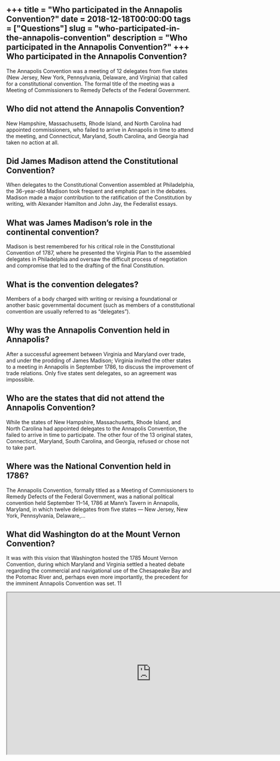 +++
title = "Who participated in the Annapolis Convention?"
date = 2018-12-18T00:00:00
tags = ["Questions"]
slug = "who-participated-in-the-annapolis-convention"
description = "Who participated in the Annapolis Convention?"
+++
Who participated in the Annapolis Convention?
---------------------------------------------

The Annapolis Convention was a meeting of 12 delegates from five states (New Jersey, New York, Pennsylvania, Delaware, and Virginia) that called for a constitutional convention. The formal title of the meeting was a Meeting of Commissioners to Remedy Defects of the Federal Government.

Who did not attend the Annapolis Convention?
--------------------------------------------

New Hampshire, Massachusetts, Rhode Island, and North Carolina had appointed commissioners, who failed to arrive in Annapolis in time to attend the meeting, and Connecticut, Maryland, South Carolina, and Georgia had taken no action at all.

Did James Madison attend the Constitutional Convention?
-------------------------------------------------------

When delegates to the Constitutional Convention assembled at Philadelphia, the 36-year-old Madison took frequent and emphatic part in the debates. Madison made a major contribution to the ratification of the Constitution by writing, with Alexander Hamilton and John Jay, the Federalist essays.

What was James Madison’s role in the continental convention?
------------------------------------------------------------

Madison is best remembered for his critical role in the Constitutional Convention of 1787, where he presented the Virginia Plan to the assembled delegates in Philadelphia and oversaw the difficult process of negotiation and compromise that led to the drafting of the final Constitution.

What is the convention delegates?
---------------------------------

Members of a body charged with writing or revising a foundational or another basic governmental document (such as members of a constitutional convention are usually referred to as “delegates”).

Why was the Annapolis Convention held in Annapolis?
---------------------------------------------------

After a successful agreement between Virginia and Maryland over trade, and under the prodding of James Madison; Virginia invited the other states to a meeting in Annapolis in September 1786, to discuss the improvement of trade relations. Only five states sent delegates, so an agreement was impossible.

Who are the states that did not attend the Annapolis Convention?
----------------------------------------------------------------

While the states of New Hampshire, Massachusetts, Rhode Island, and North Carolina had appointed delegates to the Annapolis Convention, the failed to arrive in time to participate. The other four of the 13 original states, Connecticut, Maryland, South Carolina, and Georgia, refused or chose not to take part.

Where was the National Convention held in 1786?
-----------------------------------------------

The Annapolis Convention, formally titled as a Meeting of Commissioners to Remedy Defects of the Federal Government, was a national political convention held September 11–14, 1786 at Mann’s Tavern in Annapolis, Maryland, in which twelve delegates from five states — New Jersey, New York, Pennsylvania, Delaware,…

What did Washington do at the Mount Vernon Convention?
------------------------------------------------------

It was with this vision that Washington hosted the 1785 Mount Vernon Convention, during which Maryland and Virginia settled a heated debate regarding the commercial and navigational use of the Chesapeake Bay and the Potomac River and, perhaps even more importantly, the precedent for the imminent Annapolis Convention was set. 11

<iframe allow="accelerometer; autoplay; clipboard-write; encrypted-media; gyroscope; picture-in-picture" allowfullscreen="" class="__youtube_prefs__  epyt-is-override  no-lazyload" data-no-lazy="1" data-origheight="433" data-origwidth="770" data-skipgform_ajax_framebjll="" height="433" id="_ytid_59308" loading="lazy" src="https://www.youtube.com/embed/XxGpg61gfXA?enablejsapi=1&autoplay=0&cc_load_policy=0&cc_lang_pref=&iv_load_policy=1&loop=0&modestbranding=0&rel=1&fs=1&playsinline=0&autohide=2&theme=dark&color=red&controls=1&" title="YouTube player" width="770"></iframe>